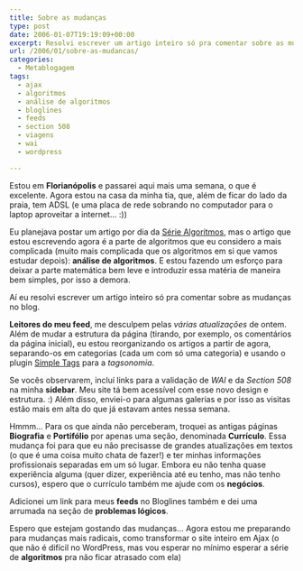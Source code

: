 ```yaml
---
title: Sobre as mudanças
type: post
date: 2006-01-07T19:19:09+00:00
excerpt: Resolvi escrever um artigo inteiro só pra comentar sobre as mudanças no blog que já fiz e as que ainda estou fazendo.
url: /2006/01/sobre-as-mudancas/
categories:
  - Metablogagem
tags:
  - ajax
  - algoritmos
  - análise de algoritmos
  - bloglines
  - feeds
  - section 508
  - viagens
  - wai
  - wordpress

---
```

Estou em **Florianópolis** e passarei aqui mais uma semana, o que é excelente. Agora estou na casa da minha tia, que, além de ficar do lado da praia, tem ADSL (e uma placa de rede sobrando no computador para o laptop aproveitar a internet… :))

Eu planejava postar um artigo por dia da [Série Algoritmos][1], mas o artigo que estou escrevendo agora é a parte de algoritmos que eu considero a mais complicada (muito mais complicada que os algoritmos em si que vamos estudar depois): **análise de algoritmos**. E estou fazendo um esforço para deixar a parte matemática bem leve e introduzir essa matéria de maneira bem simples, por isso a demora.

Aí eu resolvi escrever um artigo inteiro só pra comentar sobre as mudanças no blog.

**Leitores do meu feed**, me desculpem pelas _várias atualizações_ de ontem. Além de mudar a estrutura da página (tirando, por exemplo, os comentários da página inicial), eu estou reorganizando os artigos a partir de agora, separando-os em categorias (cada um com só uma categoria) e usando o plugin [Simple Tags][2] para a _tagsonomia_.

Se vocês observarem, incluí links para a validação de _WAI_ e da _Section 508_ na minha **sidebar**. Meu site tá bem acessível com esse novo design e estrutura. :) Além disso, enviei-o para algumas galerias e por isso as visitas estão mais em alta do que já estavam antes nessa semana.

Hmmm… Para os que ainda não perceberam, troquei as antigas páginas **Biografia** e **Portifólio** por apenas uma seção, denominada **Currículo**. Essa mudança foi para que eu não precisasse de grandes atualizações em textos (o que é uma coisa muito chata de fazer!) e ter minhas informações profissionais separadas em um só lugar. Embora eu não tenha quase experiência alguma (quer dizer, experiência até eu tenho, mas não tenho cursos), espero que o currículo também me ajude com os **negócios**.

Adicionei um link para meus **feeds** no Bloglines também e dei uma arrumada na seção de **problemas lógicos**.

Espero que estejam gostando das mudanças… Agora estou me preparando para mudanças mais radicais, como transformar o site inteiro em Ajax (o que não é difícil no WordPress, mas vou esperar no mínimo esperar a série de **algoritmos** pra não ficar atrasado com ela)

 [1]: http://tiagomadeira.net/categorias/serie-algoritmos
 [2]: http://www.broobles.com/scripts/simpletags/

